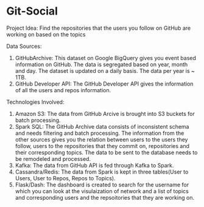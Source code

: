 # Git-Social

Project Idea:
Find the repositories that the users you follow on GitHub are working on based on the topics

Data Sources:
1. GitHubArchive: This dataset on Google BigQuery gives you event based information on GitHub. The data is segregated based on year, month and day. The dataset is updated on a daily basis.
The data per year is ~ 1TB.
2. GitHub Developer API: The GitHub Developer API gives the information of all the users and repos information.

Technologies Involved:
1. Amazon S3: The data from GitHub Arcive is brought into S3 buckets for batch processing.
2. Spark SQL: The GitHub Archive data consists of inconsistent schema and needs filtering and batch processing. The information from the other sources gives you the relation between users to the users they follow, users to the repositories that they commit on, repositories and their corresponding topics. The data to be sent to the database needs to be remodeled and processed.
3. Kafka: The data from GitHub API is fed through Kafka to Spark.
4. Cassandra/Redis: The data from Spark is kept in three tables(User to Users, User to Repos, Repos to Topics).
5. Flask/Dash: The dashboard is created to search for the username for which you can look at the visulaization of network and a list of topics and corresponding users and the repsoitories that they are working on.
